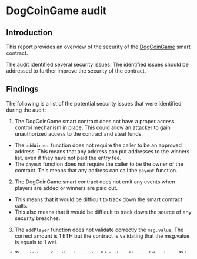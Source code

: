 # DogCoinGame audit

## Introduction

This report provides an overview of the security of the [DogCoinGame](https://raw.githubusercontent.com/ExtropyIO/ExpertSolidityBootcamp/main/exercises/audit/DogCoinGame.sol) smart contract. 

The audit identified several security issues. The identified issues should be addressed to further improve the security of the contract.

## Findings

The following is a list of the potential security issues that were identified during the audit:

1) The DogCoinGame smart contract does not have a proper access control mechanism in place. This could allow an attacker to gain unauthorized access to the contract and steal funds.
  - The `addWinner` function does not require the caller to be an approved address. This means that any address can put addresses to the winners list, even if they have not paid the entry fee.
  - The `payout` function does not require the caller to be the owner of the contract. This means that any address can call the `payout` function.

2) The DogCoinGame smart contract does not emit any events when players are added or winners are paid out.  
  - This means that it would be difficult to track down the smart contract calls.
  - This also means that it would be difficult to track down the source of any security breaches.

3) The `addPlayer` function does not validate correctly the `msg.value`. The correct amount is 1 ETH but the contract is validating that the msg.value is equals to 1 wei.

4) The `addWinner` function does not validate the address of the player. This means that an attacker could call the `addWinner` function with a malicious address, which could then be used to steal funds from the contract. 

5) The `addWinner` function permits the same address to be added multiple times. This means that an caller could add multiple times addrresses to the contract and take advantage of this.

6) The `payout` function is intended to distribute rewards to winners when the contract balance reaches 100 ETH. But if the contract balance is more than 100 ETH, the payout function will not distribute any rewards and the funds will be locked in the contract.

7) The `amountToPay` variable inside `payout` function can produce a overflow error if the `winners.length` is less than 100 or not a multiple of 100. This means that the contract will not distribute any rewards or will distribute with incorrect amounts.

## Recommendations

The following are the recommendations for addressing the potential security issues that were identified during the audit:

1) The DogCoinGame smart contract should have a proper access control mechanism in place. This could be achieved by using the Access Control mechanism.

2) The DogCoinGame smart contract should emit events when players are added or winners are paid out. This could be achieved by emitting events inside the `addPlayer` and `payout` functions.

3) The `addPlayer` function should validate correctly the `msg.value`. This could be achieved by validating that the `msg.value` is equals to 1 ETH.

4) The `addWinner` function should validate the address of the player. This could be achieved by validating that the address is not the zero address and verifying that the address is on the players list.

5) The `addWinner` function should not permit the same address to be added multiple times. This could be achieved by verifying that the address is not already on the winners list.

6) The `payout` function should distribute rewards to winners when the contract balance reaches 100 ETH. This could be achieved by verifying that the contract balance is equals or more to 100 ETH.

7) The `amountToPay` variable inside `payout` function should not produce a overflow error. This could be achieved by modifyng the distribution logic to distribute the rewards to the winners.

## Conclusion

The identified issues should be addressed to further improve the security of the contract and to ensure that the contract works as intended.